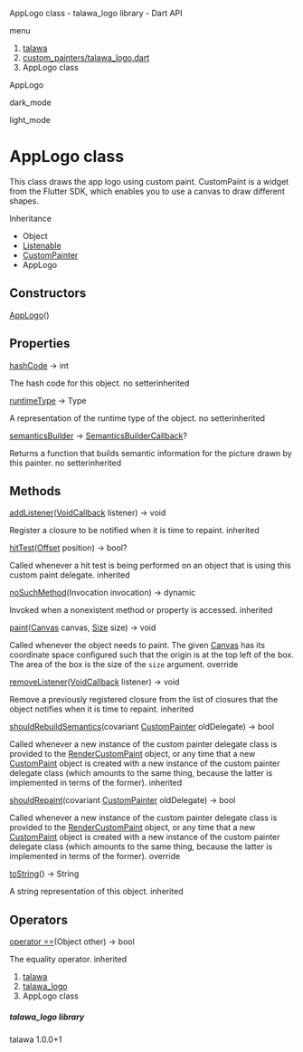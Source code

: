 




AppLogo class - talawa\_logo library - Dart API







menu

1. [talawa](../index.html)
2. [custom\_painters/talawa\_logo.dart](../custom_painters_talawa_logo/custom_painters_talawa_logo-library.html)
3. AppLogo class

AppLogo


dark\_mode

light\_mode




# AppLogo class


This class draws the app logo using custom paint.
CustomPaint is a widget from the Flutter SDK, which enables
you to use a canvas to draw different shapes.


Inheritance

* Object
* [Listenable](https://api.flutter.dev/flutter/foundation/Listenable-class.html)
* [CustomPainter](https://api.flutter.dev/flutter/rendering/CustomPainter-class.html)
* AppLogo



## Constructors

[AppLogo](../custom_painters_talawa_logo/AppLogo/AppLogo.html)()




## Properties

[hashCode](https://api.flutter.dev/flutter/foundation/Listenable/hashCode.html)
→ int

The hash code for this object.
no setterinherited

[runtimeType](https://api.flutter.dev/flutter/foundation/Listenable/runtimeType.html)
→ Type

A representation of the runtime type of the object.
no setterinherited

[semanticsBuilder](https://api.flutter.dev/flutter/rendering/CustomPainter/semanticsBuilder.html)
→ [SemanticsBuilderCallback](https://api.flutter.dev/flutter/rendering/SemanticsBuilderCallback.html)?

Returns a function that builds semantic information for the picture drawn
by this painter.
no setterinherited



## Methods

[addListener](https://api.flutter.dev/flutter/rendering/CustomPainter/addListener.html)([VoidCallback](https://api.flutter.dev/flutter/dart-ui/VoidCallback.html) listener)
→ void


Register a closure to be notified when it is time to repaint.
inherited

[hitTest](https://api.flutter.dev/flutter/rendering/CustomPainter/hitTest.html)([Offset](https://api.flutter.dev/flutter/dart-ui/Offset-class.html) position)
→ bool?


Called whenever a hit test is being performed on an object that is using
this custom paint delegate.
inherited

[noSuchMethod](https://api.flutter.dev/flutter/foundation/Listenable/noSuchMethod.html)(Invocation invocation)
→ dynamic


Invoked when a nonexistent method or property is accessed.
inherited

[paint](../custom_painters_talawa_logo/AppLogo/paint.html)([Canvas](https://api.flutter.dev/flutter/painting/Canvas-class.html) canvas, [Size](https://api.flutter.dev/flutter/dart-ui/Size-class.html) size)
→ void


Called whenever the object needs to paint. The given [Canvas](https://api.flutter.dev/flutter/painting/Canvas-class.html) has its
coordinate space configured such that the origin is at the top left of the
box. The area of the box is the size of the `size` argument.
override

[removeListener](https://api.flutter.dev/flutter/rendering/CustomPainter/removeListener.html)([VoidCallback](https://api.flutter.dev/flutter/dart-ui/VoidCallback.html) listener)
→ void


Remove a previously registered closure from the list of closures that the
object notifies when it is time to repaint.
inherited

[shouldRebuildSemantics](https://api.flutter.dev/flutter/rendering/CustomPainter/shouldRebuildSemantics.html)(covariant [CustomPainter](https://api.flutter.dev/flutter/rendering/CustomPainter-class.html) oldDelegate)
→ bool


Called whenever a new instance of the custom painter delegate class is
provided to the [RenderCustomPaint](https://api.flutter.dev/flutter/rendering/RenderCustomPaint-class.html) object, or any time that a new
[CustomPaint](https://api.flutter.dev/flutter/widgets/CustomPaint-class.html) object is created with a new instance of the custom painter
delegate class (which amounts to the same thing, because the latter is
implemented in terms of the former).
inherited

[shouldRepaint](../custom_painters_talawa_logo/AppLogo/shouldRepaint.html)(covariant [CustomPainter](https://api.flutter.dev/flutter/rendering/CustomPainter-class.html) oldDelegate)
→ bool


Called whenever a new instance of the custom painter delegate class is
provided to the [RenderCustomPaint](https://api.flutter.dev/flutter/rendering/RenderCustomPaint-class.html) object, or any time that a new
[CustomPaint](https://api.flutter.dev/flutter/widgets/CustomPaint-class.html) object is created with a new instance of the custom painter
delegate class (which amounts to the same thing, because the latter is
implemented in terms of the former).
override

[toString](https://api.flutter.dev/flutter/rendering/CustomPainter/toString.html)()
→ String


A string representation of this object.
inherited



## Operators

[operator ==](https://api.flutter.dev/flutter/foundation/Listenable/operator_equals.html)(Object other)
→ bool


The equality operator.
inherited



 


1. [talawa](../index.html)
2. [talawa\_logo](../custom_painters_talawa_logo/custom_painters_talawa_logo-library.html)
3. AppLogo class

##### talawa\_logo library





talawa
1.0.0+1






